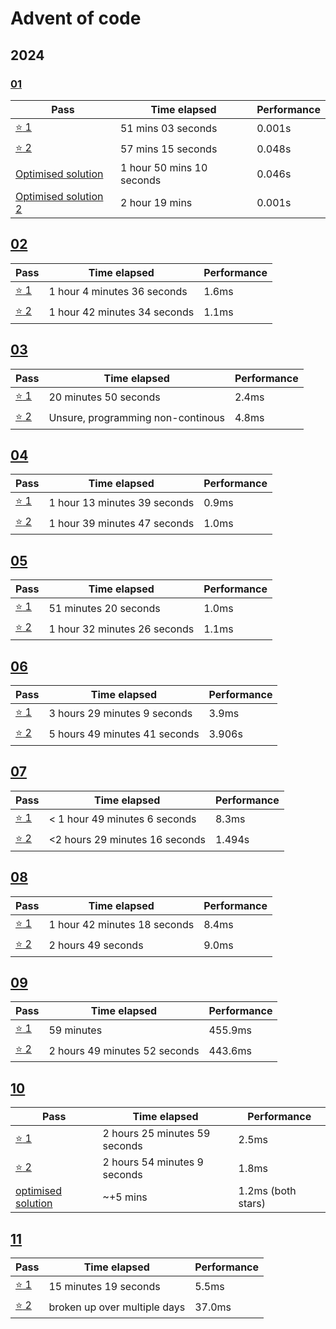 # Advent of code

## 2024

### [01](https://github.com/S1rDev10us/advent-of-code/blob/main/src/bin/2024-01.rs)

| Pass                                                                                                                                  | Time elapsed              | Performance |
| ------------------------------------------------------------------------------------------------------------------------------------- | ------------------------- | ----------- |
| [:star: 1](https://github.com/S1rDev10us/advent-of-code/blob/616e1cb48d14c9d0bb1f3078f5428c3c8b027e59/src/bin/2024-01.rs)             | 51 mins 03 seconds        | 0.001s      |
| [:star: 2](https://github.com/S1rDev10us/advent-of-code/blob/b348db9a98853b5800e201b378834786d3b84e01/src/bin/2024-01.rs)             | 57 mins 15 seconds        | 0.048s      |
| [Optimised solution](https://github.com/S1rDev10us/advent-of-code/blob/b9484dc83e1eeafea7ae56ae1456ac5deb9e1ab5/src/bin/2024-01.rs)   | 1 hour 50 mins 10 seconds | 0.046s      |
| [Optimised solution 2](https://github.com/S1rDev10us/advent-of-code/blob/73730ebf6105775a287c69230521f9bb4837411a/src/bin/2024-01.rs) | 2 hour 19 mins            | 0.001s      |

## [02](https://github.com/S1rDev10us/advent-of-code/blob/main/src/bin/2024-02.rs)

| Pass                                                                                                     | Time elapsed                 | Performance |
| -------------------------------------------------------------------------------------------------------- | ---------------------------- | ----------- |
| [:star: 1](https://github.com/S1rDev10us/advent-of-code/commit/d9adb7dd936ee4ee4d0b59aea187d3f64f41bb19) | 1 hour 4 minutes 36 seconds  | 1.6ms       |
| [:star: 2](https://github.com/S1rDev10us/advent-of-code/commit/d1e3811ef2e4c24bd83eb0e0a4e4340bd5211a5d) | 1 hour 42 minutes 34 seconds | 1.1ms       |

## [03](https://github.com/S1rDev10us/advent-of-code/blob/main/src/bin/2024-03.rs)

| Pass                                                                                                     | Time elapsed                      | Performance |
| -------------------------------------------------------------------------------------------------------- | --------------------------------- | ----------- |
| [:star: 1](https://github.com/S1rDev10us/advent-of-code/commit/54f8952d79fdb9d85a070bd26d93c140d9dc06a5) | 20 minutes 50 seconds             | 2.4ms       |
| [:star: 2](https://github.com/S1rDev10us/advent-of-code/commit/085c64f8514409298fc53d3e28862080ffd73609) | Unsure, programming non-continous | 4.8ms       |

## [04](https://github.com/S1rDev10us/advent-of-code/blob/main/src/bin/2024-04.rs)

| Pass                                                                                                     | Time elapsed                 | Performance |
| -------------------------------------------------------------------------------------------------------- | ---------------------------- | ----------- |
| [:star: 1](https://github.com/S1rDev10us/advent-of-code/commit/858599c968d61df9c62197648eb76e8a4aae6820) | 1 hour 13 minutes 39 seconds | 0.9ms       |
| [:star: 2](https://github.com/S1rDev10us/advent-of-code/commit/8fcd55a47e853e8552fa08384dffec942e81163d) | 1 hour 39 minutes 47 seconds | 1.0ms       |

## [05](https://github.com/S1rDev10us/advent-of-code/blob/main/src/bin/2024-05.rs)

| Pass                                                                                                     | Time elapsed                 | Performance |
| -------------------------------------------------------------------------------------------------------- | ---------------------------- | ----------- |
| [:star: 1](https://github.com/S1rDev10us/advent-of-code/commit/1e54c9f30b9b598a7b21df754baf65359a9d5d4d) | 51 minutes 20 seconds        | 1.0ms       |
| [:star: 2](https://github.com/S1rDev10us/advent-of-code/commit/1da40e8f48af55ed59da7c8bb962db13a45118d5) | 1 hour 32 minutes 26 seconds | 1.1ms       |

## [06](https://github.com/S1rDev10us/advent-of-code/blob/main/src/bin/2024-06.rs)

| Pass                                                                                                     | Time elapsed                  | Performance |
| -------------------------------------------------------------------------------------------------------- | ----------------------------- | ----------- |
| [:star: 1](https://github.com/S1rDev10us/advent-of-code/commit/7e2ec79e66394181ae42a28fe563c3b95119ff9f) | 3 hours 29 minutes 9 seconds  | 3.9ms       |
| [:star: 2](https://github.com/S1rDev10us/advent-of-code/commit/8e2e74bc5c43c1f5fdca8b4e0ef362e49c89652d) | 5 hours 49 minutes 41 seconds | 3.906s      |

## [07](https://github.com/S1rDev10us/advent-of-code/blob/main/src/bin/2024-07.rs)

| Pass                                                                                                     | Time elapsed                   | Performance |
| -------------------------------------------------------------------------------------------------------- | ------------------------------ | ----------- |
| [:star: 1](https://github.com/S1rDev10us/advent-of-code/commit/5e29b8be8388537f160951c374799297d95d72e2) | < 1 hour 49 minutes 6 seconds  | 8.3ms       |
| [:star: 2](https://github.com/S1rDev10us/advent-of-code/commit/9892002f55ed41fa56df5b250c5f48c4d5b1a411) | <2 hours 29 minutes 16 seconds | 1.494s      |

## [08](https://github.com/S1rDev10us/advent-of-code/blob/main/src/bin/2024-08.rs)

| Pass                                                                                                     | Time elapsed                 | Performance |
| -------------------------------------------------------------------------------------------------------- | ---------------------------- | ----------- |
| [:star: 1](https://github.com/S1rDev10us/advent-of-code/commit/40b1335825ef949ac2fb5eb373f28b7b9f415014) | 1 hour 42 minutes 18 seconds | 8.4ms       |
| [:star: 2](https://github.com/S1rDev10us/advent-of-code/commit/d04cb6c5713a2e4427e57d1308aa24db7e2e9cb4) | 2 hours 49 seconds           | 9.0ms       |

## [09](https://github.com/S1rDev10us/advent-of-code/blob/main/src/bin/2024-09.rs)

| Pass                                                                                                     | Time elapsed                  | Performance |
| -------------------------------------------------------------------------------------------------------- | ----------------------------- | ----------- |
| [:star: 1](https://github.com/S1rDev10us/advent-of-code/commit/4a72f31c7f1881c1708e085d9e326fbc0b153307) | 59 minutes                    | 455.9ms     |
| [:star: 2](https://github.com/S1rDev10us/advent-of-code/commit/b0c7bdee8db17c2624a38bc25d45f906778ab6a3) | 2 hours 49 minutes 52 seconds | 443.6ms     |

## [10](https://github.com/S1rDev10us/advent-of-code/blob/main/src/bin/2024-10.rs)

| Pass                                                                                                               | Time elapsed                  | Performance        |
| ------------------------------------------------------------------------------------------------------------------ | ----------------------------- | ------------------ |
| [:star: 1](https://github.com/S1rDev10us/advent-of-code/commit/40df07eca869cec8c7d79c7149eee9d77939d40d)           | 2 hours 25 minutes 59 seconds | 2.5ms              |
| [:star: 2](https://github.com/S1rDev10us/advent-of-code/commit/b7b9135f63ba8356d393d3a31b1e366ef648cbd1)           | 2 hours 54 minutes 9 seconds  | 1.8ms              |
| [optimised solution](https://github.com/S1rDev10us/advent-of-code/commit/420ec7b6a29ff87c2f6add8b4a8c921dd0e5d8aa) | ~+5 mins                      | 1.2ms (both stars) |

## [11](https://github.com/S1rDev10us/advent-of-code/blob/main/src/bin/2024-11.rs)

| Pass                                                             | Time elapsed                 | Performance |
| ---------------------------------------------------------------- | ---------------------------- | ----------- |
| [:star: 1](https://github.com/S1rDev10us/advent-of-code/commit/) | 15 minutes 19 seconds        | 5.5ms       |
| [:star: 2](https://github.com/S1rDev10us/advent-of-code/commit/) | broken up over multiple days | 37.0ms      |

